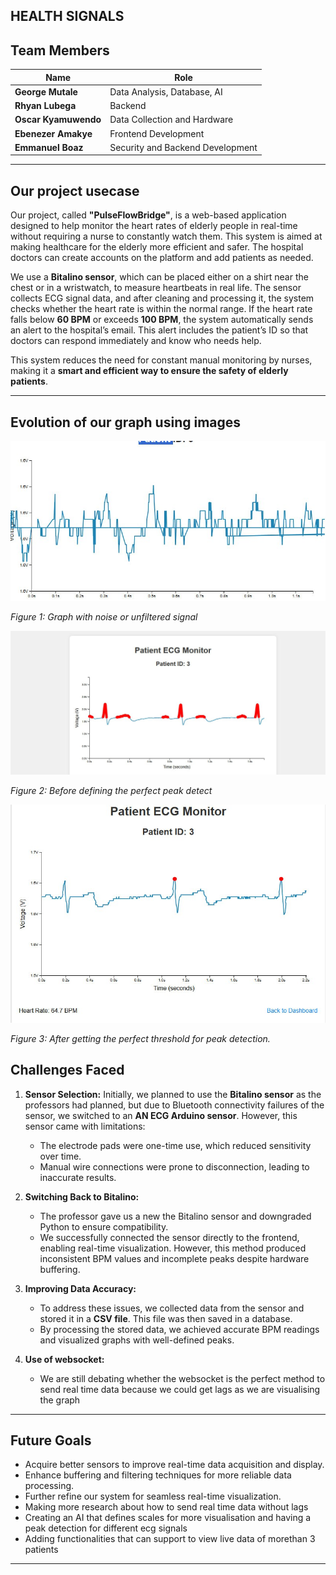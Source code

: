 ## HEALTH SIGNALS
## Team Members

| Name                  | Role                              |
|-----------------------|-----------------------------------|
| **George Mutale**     | Data Analysis, Database, AI      |
| **Rhyan Lubega**      | Backend                          |
| **Oscar Kyamuwendo**  | Data Collection and Hardware     |
| **Ebenezer Amakye**   | Frontend Development             |
| **Emmanuel Boaz**     | Security and Backend Development |

---

## Our project usecase

Our project, called **"PulseFlowBridge"**, is a web-based application designed to help monitor the heart rates of elderly people in real-time without requiring a nurse to constantly watch them. This system is aimed at making healthcare for the elderly more efficient and safer. The hospital doctors can create accounts on the platform and add patients as needed.

We use a **Bitalino sensor**, which can be placed either on a shirt near the chest or in a wristwatch, to measure heartbeats in real life. The sensor collects ECG signal data, and after cleaning and processing it, the system checks whether the heart rate is within the normal range. If the heart rate falls below **60 BPM** or exceeds **100 BPM**, the system automatically sends an alert to the hospital’s email. This alert includes the patient’s ID so that doctors can respond immediately and know who needs help.

This system reduces the need for constant manual monitoring by nurses, making it a **smart and efficient way to ensure the safety of elderly patients**.

---

## Evolution of our graph using images
![Image1](https://github.com/Health-signals/Sensor/blob/main/photo_2025-01-17_14-46-44.jpg)

*Figure 1: Graph with noise or unfiltered signal*

![Image1](https://github.com/Health-signals/Sensor/blob/main/photo_2025-01-17_14-48-08.jpg)

*Figure 2: Before defining the perfect peak detect*

![Image1](https://github.com/Health-signals/Sensor/blob/main/photo_2025-01-20_08-47-32.jpg)

*Figure 3: After getting the perfect threshold for peak detection.*
## Challenges Faced

1. **Sensor Selection:**
   Initially, we planned to use the **Bitalino sensor** as the professors had planned, but due to Bluetooth connectivity failures of the sensor, we switched to an **AN ECG Arduino sensor**. However, this sensor came with limitations:
   - The electrode pads were one-time use, which reduced sensitivity over time.
   - Manual wire connections were prone to disconnection, leading to inaccurate results.

2. **Switching Back to Bitalino:**
   - The professor gave us a new the Bitalino sensor and downgraded Python to ensure compatibility.
   - We successfully connected the sensor directly to the frontend, enabling real-time visualization. However, this method produced inconsistent BPM values and incomplete peaks despite hardware buffering.

3. **Improving Data Accuracy:**
   - To address these issues, we collected data from the sensor and stored it in a **CSV file**. This file was then saved in a database.
   - By processing the stored data, we achieved accurate BPM readings and visualized graphs with well-defined peaks.
    
4. **Use of websocket:**
    - We are still debating whether the websocket is the perfect method to send real time data because we could get lags as we are visualising the graph

---

## Future Goals

- Acquire better sensors to improve real-time data acquisition and display.
- Enhance buffering and filtering techniques for more reliable data processing.
- Further refine our system for seamless real-time visualization.
- Making more research about how to send real time data without lags
- Creating an AI that defines scales for more visualisation and having a peak detection for different ecg signals
- Adding functionalities that can support to view live data of morethan 3 patients

---

